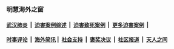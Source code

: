 
### 明慧海外之窗

####  [武汉肺炎](indexes/365.md?t=02210400) &nbsp;|&nbsp;  [迫害案例综述](indexes/328.md?t=02210400) &nbsp;|&nbsp; [迫害致死案例](indexes/277.md?t=02210400)  &nbsp;|&nbsp; [更多迫害案例](indexes/81.md?t=02210400)  &nbsp;|&nbsp; 
####  [时事评论](indexes/19.md?t=02210400) &nbsp;|&nbsp; [海外简讯](indexes/245.md?t=02210400)&nbsp;|&nbsp;  [社会支持](indexes/140.md?t=02210400) &nbsp;|&nbsp; [褒奖决议](indexes/282.md?t=02210400) &nbsp;|&nbsp; [社区报道](indexes/91.md?t=02210400)  &nbsp;|&nbsp; [天人之间](indexes/78.md?t=02210400) 

